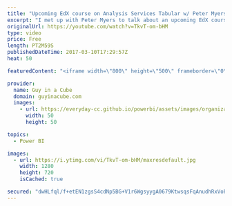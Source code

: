 ```yaml
---
title: "Upcoming EdX course on Analysis Services Tabular w/ Peter Myers (DAT225X)"
excerpt: "I met up with Peter Myers to talk about an upcoming EdX course for Analysis Services Tabular. He wrote and primarily presented the course which is free to you. You also have the option to upgrade to get a certificate of completion if you wish.  The course will be released on March 14, 2017 and is DAT225X."
originalUrl: https://youtube.com/watch?v=TkvT-om-bHM
type: video
price: Free
length: PT2M59S
publishedDateTime: 2017-03-10T17:29:57Z
heat: 50

featuredContent: "<iframe width=\"800\" height=\"500\" frameborder=\"0\" src=\"https://www.youtube.com/embed/TkvT-om-bHM\" allow=\"accelerometer; autoplay; encrypted-media; gyroscope; picture-in-picture\" allowfullscreen></iframe>"

provider:
  name: Guy in a Cube
  domain: guyinacube.com
  images:
    - url: https://everyday-cc.github.io/powerbi/assets/images/organizations/guyinacube.com-50x50.jpg
      width: 50
      height: 50

topics:
  - Power BI

images:
  - url: https://i.ytimg.com/vi/TkvT-om-bHM/maxresdefault.jpg
    width: 1280
    height: 720
    isCached: true

secured: "dwHLfql/f+etEN1zgsS4cdNp5BG+V1r6WgsyygA0679KtwsqsFqAnudhRxVoPQjLmA7+mrZvieL6+i0dh72j9XXfhivAr5wFRaxZBjSqZUq5cDshiNtJkNrf7YeXL40t1aBautzeq5NhJZ1FTXV1YZk2rfRAx9XYgtE1kWJPtCWJkj69EcFLNe+hQIjYpmGprnuwsGLKtpX5lReBuvY1UySrV5Gl/+CQfiVOY+ILJ/Z3gWDdEA6f1tLt/WU3Q0vQm77bH4fsME2mnYYKI9+ZJ1ysQkBVjyNO3aPT/S5LprcFHyee5NEhiUMroQ3+FlfHImaa6QKs+3ecDvSR3WiZijG17NmWiDjhWugEKxrRSxXCjiHkhL2Yw4dJ8E1PcpX2bsKA16XkG8GaO2N83XWVB5ejHlhi5aE2AbSwQe9PH5o=;EgRHX9gwH1A9OWW6JHQWpg=="
---
```


